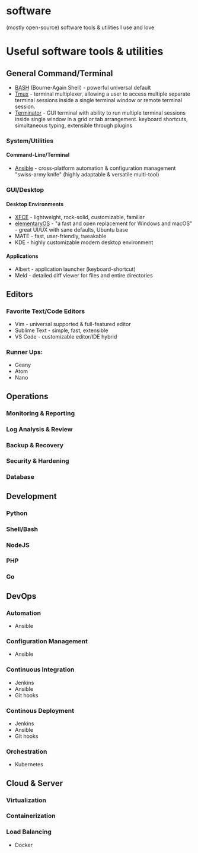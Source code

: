 # software
(mostly open-source) software tools &amp; utilities I use and love

# Useful software tools & utilities

## General Command/Terminal

- [BASH](https://www.gnu.org/software/bash/) (Bourne-Again Shell) - powerful universal default
- [Tmux](https://github.com/tmux/tmux) - terminal multiplexer, allowing a user to access multiple separate terminal sessions inside a single terminal window or remote terminal session. 
- [Terminator](https://terminator-gtk3.readthedocs.io/en/latest/) - GUI terminal with ability to run multiple terminal sessions inside single window in a grid or tab arrangement. keyboard shortcuts, simultaneous typing, extensible through plugins

### System/Utilities

#### Command-Line/Terminal

- [Ansible](https://www.ansible.com/) - cross-platform automation & configuration management "swiss-army knife" (highly adaptable & versatile multi-tool)

### GUI/Desktop

#### Desktop Environments

- [XFCE](https://xfce.org/) - lightweight, rock-solid, customizable, familiar
- [elementaryOS](https://elementary.io/) - "a fast and open replacement for Windows and macOS" - great UI/UX with sane defaults, Ubuntu base
- MATE - fast, user-friendly, tweakable
- KDE - highly customizable modern desktop environment

#### Applications

- Albert - application launcher (keyboard-shortcut)
- Meld - detailed diff viewer for files and entire directories

## Editors

### Favorite Text/Code Editors

- Vim - universal supported & full-featured editor
- Sublime Text - simple, fast, extensible
- VS Code - customizable editor/IDE hybrid

### Runner Ups:

- Geany
- Atom
- Nano

## Operations

### Monitoring & Reporting

### Log Analysis & Review

### Backup & Recovery

### Security & Hardening

### Database

## Development

### Python

### Shell/Bash

### NodeJS

### PHP

### Go

## DevOps

### Automation

- Ansible

### Configuration Management

- Ansible

### Continuous Integration

- Jenkins
- Ansible
- Git hooks

### Continous Deployment

- Jenkins
- Ansible
- Git hooks

### Orchestration

- Kubernetes

## Cloud & Server

### Virtualization

### Containerization

### Load Balancing


- Docker

###
